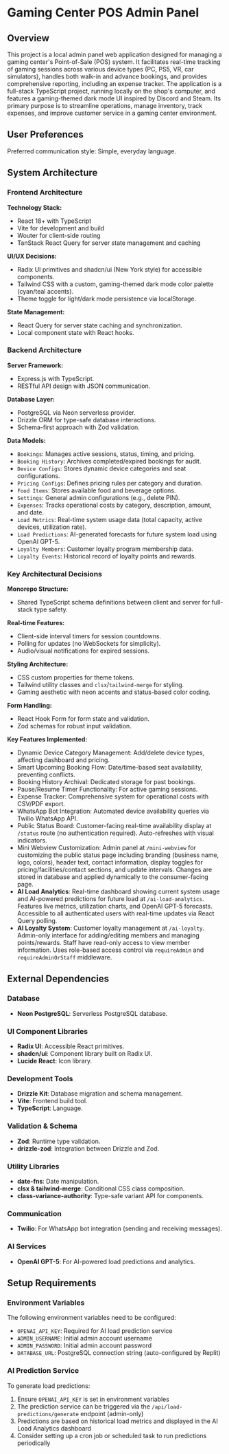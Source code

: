 # Gaming Center POS Admin Panel

## Overview

This project is a local admin panel web application designed for managing a gaming center's Point-of-Sale (POS) system. It facilitates real-time tracking of gaming sessions across various device types (PC, PS5, VR, car simulators), handles both walk-in and advance bookings, and provides comprehensive reporting, including an expense tracker. The application is a full-stack TypeScript project, running locally on the shop's computer, and features a gaming-themed dark mode UI inspired by Discord and Steam. Its primary purpose is to streamline operations, manage inventory, track expenses, and improve customer service in a gaming center environment.

## User Preferences

Preferred communication style: Simple, everyday language.

## System Architecture

### Frontend Architecture

**Technology Stack:**
- React 18+ with TypeScript
- Vite for development and build
- Wouter for client-side routing
- TanStack React Query for server state management and caching

**UI/UX Decisions:**
- Radix UI primitives and shadcn/ui (New York style) for accessible components.
- Tailwind CSS with a custom, gaming-themed dark mode color palette (cyan/teal accents).
- Theme toggle for light/dark mode persistence via localStorage.

**State Management:**
- React Query for server state caching and synchronization.
- Local component state with React hooks.

### Backend Architecture

**Server Framework:**
- Express.js with TypeScript.
- RESTful API design with JSON communication.

**Database Layer:**
- PostgreSQL via Neon serverless provider.
- Drizzle ORM for type-safe database interactions.
- Schema-first approach with Zod validation.

**Data Models:**
- `Bookings`: Manages active sessions, status, timing, and pricing.
- `Booking History`: Archives completed/expired bookings for audit.
- `Device Configs`: Stores dynamic device categories and seat configurations.
- `Pricing Configs`: Defines pricing rules per category and duration.
- `Food Items`: Stores available food and beverage options.
- `Settings`: General admin configurations (e.g., delete PIN).
- `Expenses`: Tracks operational costs by category, description, amount, and date.
- `Load Metrics`: Real-time system usage data (total capacity, active devices, utilization rate).
- `Load Predictions`: AI-generated forecasts for future system load using OpenAI GPT-5.
- `Loyalty Members`: Customer loyalty program membership data.
- `Loyalty Events`: Historical record of loyalty points and rewards.

### Key Architectural Decisions

**Monorepo Structure:**
- Shared TypeScript schema definitions between client and server for full-stack type safety.

**Real-time Features:**
- Client-side interval timers for session countdowns.
- Polling for updates (no WebSockets for simplicity).
- Audio/visual notifications for expired sessions.

**Styling Architecture:**
- CSS custom properties for theme tokens.
- Tailwind utility classes and `clsx`/`tailwind-merge` for styling.
- Gaming aesthetic with neon accents and status-based color coding.

**Form Handling:**
- React Hook Form for form state and validation.
- Zod schemas for robust input validation.

**Key Features Implemented:**
- Dynamic Device Category Management: Add/delete device types, affecting dashboard and pricing.
- Smart Upcoming Booking Flow: Date/time-based seat availability, preventing conflicts.
- Booking History Archival: Dedicated storage for past bookings.
- Pause/Resume Timer Functionality: For active gaming sessions.
- Expense Tracker: Comprehensive system for operational costs with CSV/PDF export.
- WhatsApp Bot Integration: Automated device availability queries via Twilio WhatsApp API.
- Public Status Board: Customer-facing real-time availability display at `/status` route (no authentication required). Auto-refreshes with visual indicators.
- Mini Webview Customization: Admin panel at `/mini-webview` for customizing the public status page including branding (business name, logo, colors), header text, contact information, display toggles for pricing/facilities/contact sections, and update intervals. Changes are stored in database and applied dynamically to the consumer-facing page.
- **AI Load Analytics**: Real-time dashboard showing current system usage and AI-powered predictions for future load at `/ai-load-analytics`. Features live metrics, utilization charts, and OpenAI GPT-5 forecasts. Accessible to all authenticated users with real-time updates via React Query polling.
- **AI Loyalty System**: Customer loyalty management at `/ai-loyalty`. Admin-only interface for adding/editing members and managing points/rewards. Staff have read-only access to view member information. Uses role-based access control via `requireAdmin` and `requireAdminOrStaff` middleware.

## External Dependencies

### Database
- **Neon PostgreSQL**: Serverless PostgreSQL database.

### UI Component Libraries
- **Radix UI**: Accessible React primitives.
- **shadcn/ui**: Component library built on Radix UI.
- **Lucide React**: Icon library.

### Development Tools
- **Drizzle Kit**: Database migration and schema management.
- **Vite**: Frontend build tool.
- **TypeScript**: Language.

### Validation & Schema
- **Zod**: Runtime type validation.
- **drizzle-zod**: Integration between Drizzle and Zod.

### Utility Libraries
- **date-fns**: Date manipulation.
- **clsx & tailwind-merge**: Conditional CSS class composition.
- **class-variance-authority**: Type-safe variant API for components.

### Communication
- **Twilio**: For WhatsApp bot integration (sending and receiving messages).

### AI Services
- **OpenAI GPT-5**: For AI-powered load predictions and analytics.

## Setup Requirements

### Environment Variables
The following environment variables need to be configured:
- `OPENAI_API_KEY`: Required for AI load prediction service
- `ADMIN_USERNAME`: Initial admin account username
- `ADMIN_PASSWORD`: Initial admin account password
- `DATABASE_URL`: PostgreSQL connection string (auto-configured by Replit)

### AI Prediction Service
To generate load predictions:
1. Ensure `OPENAI_API_KEY` is set in environment variables
2. The prediction service can be triggered via the `/api/load-predictions/generate` endpoint (admin-only)
3. Predictions are based on historical load metrics and displayed in the AI Load Analytics dashboard
4. Consider setting up a cron job or scheduled task to run predictions periodically